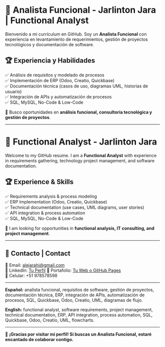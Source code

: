 # 📄 Analista Funcional - Jarlinton Jara | Functional Analyst  

Bienvenido a mi currículum en GitHub. Soy un **Analista Funcional** con experiencia en levantamiento de requerimientos, gestión de proyectos tecnológicos y documentación de software.  

## 🏆 **Experiencia y Habilidades**  
✅ Análisis de requisitos y modelado de procesos  
✅ Implementación de ERP (Odoo, Creatio, Quickbase)  
✅ Documentación técnica (casos de uso, diagramas UML, historias de usuario)  
✅ Integración de APIs y automatización de procesos  
✅ SQL, MySQL, No-Code & Low-Code  

🎯 Busco oportunidades en **análisis funcional, consultoría tecnológica y gestión de proyectos**.  

---

# 📄 Functional Analyst - Jarlinton Jara  

Welcome to my GitHub resume. I am a **Functional Analyst** with experience in requirements gathering, technology project management, and software documentation.  

## 🏆 **Experience & Skills**  
✅ Requirements analysis & process modeling  
✅ ERP Implementation (Odoo, Creatio, Quickbase)  
✅ Technical documentation (use cases, UML diagrams, user stories)  
✅ API integration & process automation  
✅ SQL, MySQL, No-Code & Low-Code  

🎯 I am looking for opportunities in **functional analysis, IT consulting, and project management**.  

---

## 🔗 **Contacto | Contact**  
📧 Email: alejarahi@gmail.com  
💼 LinkedIn: [Tu Perfil](https://www.linkedin.com/in/jarlinton-alexis-jara-hidalgo/)
🚀 Portafolio: [Tu Web o GitHub Pages](https://jarlintonjara.github.io/analista-funcional)  
🚀 Celular: +51 978578598

---


**Español:** analista funcional, requisitos de software, gestión de proyectos, documentación técnica, ERP, integración de APIs, automatización de procesos, SQL, Quickbase, Odoo, Creatio, UML, diagramas de flujo.  

**English:** functional analyst, software requirements, project management, technical documentation, ERP, API integration, process automation, SQL, Quickbase, Odoo, Creatio, UML, flowcharts.  

---

🚀 **¡Gracias por visitar mi perfil! Si buscas un Analista Funcional, estaré encantado de colaborar contigo.**  
